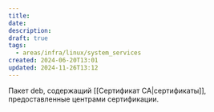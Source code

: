```yaml
---
title: 
date: 
description: 
draft: true
tags:
  - areas/infra/linux/system_services
created: 2024-06-20T13:01
updated: 2024-11-26T13:12
---
```

Пакет deb, содержащий [[Сертификат CA|сертификаты]], предоставленные центрами сертификации.